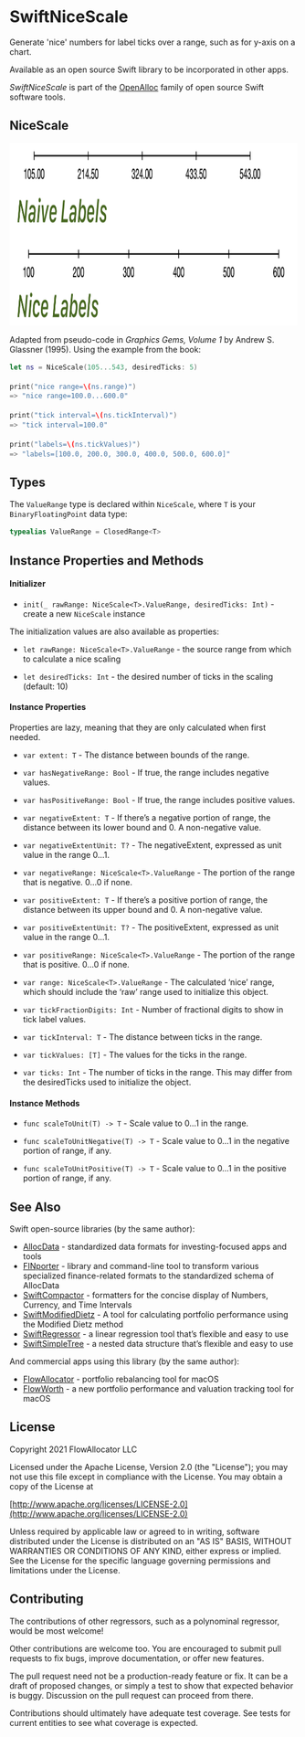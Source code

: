 # SwiftNiceScale

Generate 'nice' numbers for label ticks over a range, such as for y-axis on a chart.

Available as an open source Swift library to be incorporated in other apps.

_SwiftNiceScale_ is part of the [OpenAlloc](https://github.com/openalloc) family of open source Swift software tools.

## NiceScale

<img src="https://github.com/openalloc/SwiftNiceScale/blob/main/Images/naive_nice.png" width="1049" height="319"/>

Adapted from pseudo-code in *Graphics Gems, Volume 1* by Andrew S. Glassner (1995). Using the example from the book:

```swift
let ns = NiceScale(105...543, desiredTicks: 5)

print("nice range=\(ns.range)")
=> "nice range=100.0...600.0"

print("tick interval=\(ns.tickInterval)")
=> "tick interval=100.0"

print("labels=\(ns.tickValues)")
=> "labels=[100.0, 200.0, 300.0, 400.0, 500.0, 600.0]"
```

## Types

The `ValueRange` type is declared within `NiceScale`, where `T` is your `BinaryFloatingPoint` data type:

```swift
typealias ValueRange = ClosedRange<T>
```

## Instance Properties and Methods

#### Initializer

- `init(_ rawRange: NiceScale<T>.ValueRange, desiredTicks: Int)` - create a new `NiceScale` instance

The initialization values are also available as properties:

- `let rawRange: NiceScale<T>.ValueRange` - the source range from which to calculate a nice scaling

- `let desiredTicks: Int` - the desired number of ticks in the scaling (default: 10)

#### Instance Properties

Properties are lazy, meaning that they are only calculated when first needed.

- `var extent: T` - The distance between bounds of the range.

- `var hasNegativeRange: Bool` - If true, the range includes negative values.

- `var hasPositiveRange: Bool` - If true, the range includes positive values.

- `var negativeExtent: T` - If there’s a negative portion of range, the distance between its lower bound and 0. A non-negative value.

- `var negativeExtentUnit: T?` - The negativeExtent, expressed as unit value in the range 0…1.

- `var negativeRange: NiceScale<T>.ValueRange` - The portion of the range that is negative. 0…0 if none.

- `var positiveExtent: T` - If there’s a positive portion of range, the distance between its upper bound and 0. A non-negative value.

- `var positiveExtentUnit: T?` - The positiveExtent, expressed as unit value in the range 0…1.

- `var positiveRange: NiceScale<T>.ValueRange` - The portion of the range that is positive. 0…0 if none.

- `var range: NiceScale<T>.ValueRange` - The calculated ‘nice’ range, which should include the ‘raw’ range used to initialize this object.

- `var tickFractionDigits: Int` - Number of fractional digits to show in tick label values.

- `var tickInterval: T` - The distance between ticks in the range.

- `var tickValues: [T]` - The values for the ticks in the range.

- `var ticks: Int` - The number of ticks in the range. This may differ from the desiredTicks used to initialize the object.

#### Instance Methods

- `func scaleToUnit(T) -> T` - Scale value to 0…1 in the range. 

- `func scaleToUnitNegative(T) -> T` - Scale value to 0…1 in the negative portion of range, if any.

- `func scaleToUnitPositive(T) -> T` - Scale value to 0…1 in the positive portion of range, if any.

## See Also

Swift open-source libraries (by the same author):

* [AllocData](https://github.com/openalloc/AllocData) - standardized data formats for investing-focused apps and tools
* [FINporter](https://github.com/openalloc/FINporter) - library and command-line tool to transform various specialized finance-related formats to the standardized schema of AllocData
* [SwiftCompactor](https://github.com/openalloc/SwiftCompactor) - formatters for the concise display of Numbers, Currency, and Time Intervals
* [SwiftModifiedDietz](https://github.com/openalloc/SwiftModifiedDietz) - A tool for calculating portfolio performance using the Modified Dietz method
* [SwiftRegressor](https://github.com/openalloc/SwiftRegressor) - a linear regression tool that’s flexible and easy to use
* [SwiftSimpleTree](https://github.com/openalloc/SwiftSimpleTree) - a nested data structure that’s flexible and easy to use

And commercial apps using this library (by the same author):

* [FlowAllocator](https://flowallocator.app/FlowAllocator/index.html) - portfolio rebalancing tool for macOS
* [FlowWorth](https://flowallocator.app/FlowWorth/index.html) - a new portfolio performance and valuation tracking tool for macOS

## License

Copyright 2021 FlowAllocator LLC

Licensed under the Apache License, Version 2.0 (the "License"); you may not use this file except in compliance with the License. You may obtain a copy of the License at

[http://www.apache.org/licenses/LICENSE-2.0](http://www.apache.org/licenses/LICENSE-2.0)

Unless required by applicable law or agreed to in writing, software distributed under the License is distributed on an "AS IS" BASIS, WITHOUT WARRANTIES OR CONDITIONS OF ANY KIND, either express or implied. See the License for the specific language governing permissions and limitations under the License.

## Contributing

The contributions of other regressors, such as a polynominal regressor, would be most welcome!

Other contributions are welcome too. You are encouraged to submit pull requests to fix bugs, improve documentation, or offer new features. 

The pull request need not be a production-ready feature or fix. It can be a draft of proposed changes, or simply a test to show that expected behavior is buggy. Discussion on the pull request can proceed from there.

Contributions should ultimately have adequate test coverage. See tests for current entities to see what coverage is expected.

